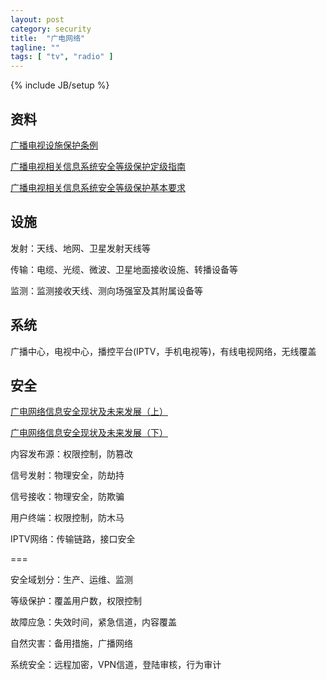 ```yaml
---
layout: post
category: security
title:  "广电网络"
tagline: ""
tags: [ "tv", "radio" ] 
---
```

{% include JB/setup %}

## 资料

[广播电视设施保护条例](http://www.sarft.gov.cn/art/2007/2/15/art_1602_26264.html)

[广播电视相关信息系统安全等级保护定级指南](http://www.venustech.com.cn/UserFiles/%E5%B9%BF%E6%92%AD%E7%94%B5%E8%A7%86%E7%9B%B8%E5%85%B3%E4%BF%A1%E6%81%AF%E7%B3%BB%E7%BB%9F%E5%AE%89%E5%85%A8%E7%AD%89%E7%BA%A7%E4%BF%9D%E6%8A%A4%E5%AE%9A%E7%BA%A7%E6%8C%87%E5%8D%97.pdf)

[广播电视相关信息系统安全等级保护基本要求](http://www.venustech.com.cn/UserFiles/%E5%B9%BF%E6%92%AD%E7%94%B5%E8%A7%86%E7%9B%B8%E5%85%B3%E4%BF%A1%E6%81%AF%E7%B3%BB%E7%BB%9F%E5%AE%89%E5%85%A8%E7%AD%89%E7%BA%A7%E4%BF%9D%E6%8A%A4%E5%9F%BA%E6%9C%AC%E8%A6%81%E6%B1%82.pdf)

## 设施

发射：天线、地网、卫星发射天线等

传输：电缆、光缆、微波、卫星地面接收设施、转播设备等

监测：监测接收天线、测向场强室及其附属设备等

## 系统

广播中心，电视中心，播控平台(IPTV，手机电视等)，有线电视网络，无线覆盖

## 安全

[广电网络信息安全现状及未来发展（上）](http://www.csmpte.com/2014/11/26/ARTI1416965185389835.shtml)

[广电网络信息安全现状及未来发展（下）](http://www.csmpte.com/2014/11/26/ARTI1416962379209813.shtml)

内容发布源：权限控制，防篡改

信号发射：物理安全，防劫持

信号接收：物理安全，防欺骗

用户终端：权限控制，防木马

IPTV网络：传输链路，接口安全

===

安全域划分：生产、运维、监测

等级保护：覆盖用户数，权限控制

故障应急：失效时间，紧急信道，内容覆盖

自然灾害：备用措施，广播网络

系统安全：远程加密，VPN信道，登陆审核，行为审计
